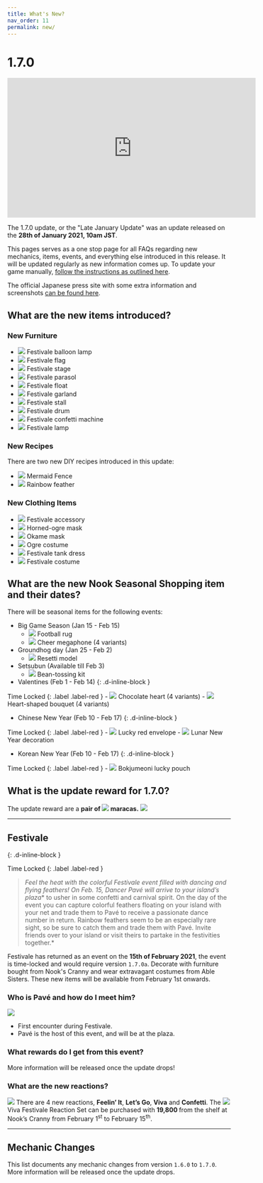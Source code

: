 ```yaml
---
title: What's New?
nav_order: 11
permalink: new/
---
```



# 1.7.0

<div class="videoWrapper">
    <iframe width="560" height="315" src="https://www.youtube.com/embed/Ck57sOYq7YI" frameborder="0" allow="accelerometer; autoplay; clipboard-write; encrypted-media; gyroscope; picture-in-picture" allowfullscreen></iframe>
</div>

The 1.7.0 update, or the "Late January Update" was an update released on the **28th of January 2021, 10am JST**.    

This pages serves as a one stop page for all FAQs regarding new mechanics, items, events, and everything else introduced in this release. It will be updated regularly as new information comes up. To update your game manually, [follow the instructions as outlined here](/acnhfaq/misc/#how-do-i-manually-update-my-acnh-game).


<!-- The official Nintendo English changelog can be found here. -->
The official Japanese press site with some extra information and screenshots [can be found here](https://topics.nintendo.co.jp/article/703cc041-e5ff-4399-b70b-33fe7e4f49d9).

## What are the new items introduced?
### New Furniture
- <span><img src="https://acnhapi.com/latest/FtrIcon/FtrCarnivalBalloon_Remake_0_0.png" id="inv-icon"></span> Festivale balloon lamp
- <span><img src="https://acnhapi.com/latest/FtrIcon/FtrCarnivalFlag_Remake_0_0.png" id="inv-icon"></span> Festivale flag
- <span><img src="https://acnhapi.com/latest/FtrIcon/FtrCarnivalStage_Remake_0_0.png" id="inv-icon"></span> Festivale stage
- <span><img src="https://acnhapi.com/latest/FtrIcon/FtrCarnivalParasol_Remake_0_0.png" id="inv-icon"></span> Festivale parasol
- <span><img src="https://acnhapi.com/latest/FtrIcon/FtrCarnivalFloat.png" id="inv-icon"></span> Festivale float
- <span><img src="https://acnhapi.com/latest/FtrIcon/FtrCarnivalDecoration_Remake_0_0.png" id="inv-icon"></span> Festivale garland
- <span><img src="https://acnhapi.com/latest/FtrIcon/FtrCarnivalStall_Remake_0_0.png" id="inv-icon"></span> Festivale stall
- <span><img src="https://acnhapi.com/latest/FtrIcon/FtrCarnivalSurdo_Remake_0_0.png" id="inv-icon"></span> Festivale drum
- <span><img src="https://acnhapi.com/latest/FtrIcon/FtrCarnivalConfetti_Remake_0_0.png" id="inv-icon"></span> Festivale confetti machine
- <span><img src="https://acnhapi.com/latest/FtrIcon/FtrCarnivalLantern_Remake_0_0.png" id="inv-icon"></span> Festivale lamp

### New Recipes
There are two new DIY recipes introduced in this update:
- <span><img src="https://acnhapi.com/latest/FtrIcon/ItemFenceMermaid.png" id="inv-icon"></span> Mermaid Fence
- <span><img src="https://acnhapi.com/latest/FtrIcon/FeatherRainbow.png" id="inv-icon"></span> Rainbow feather

### New Clothing Items
- <span><img src="https://acnhapi.com/latest/FtrIcon/CapOrnamentTSamba3.png" id="inv-icon"></span> Festivale accessory 
- <span><img src="https://acnhapi.com/latest/FtrIcon/CapMaskOgre1.png" id="inv-icon"></span> Horned-ogre mask
- <span><img src="https://acnhapi.com/latest/FtrIcon/CapMaskOkame0.png" id="inv-icon"></span> Okame mask
- <span><img src="https://acnhapi.com/latest/FtrIcon/TopsTexOnepieceOverallLOgre1.png" id="inv-icon"></span> Ogre costume
- <span><img src="https://acnhapi.com/latest/FtrIcon/TopsTexOnepieceBoxNSamba1.png" id="inv-icon"></span> Festivale tank dress
- <span><img src="https://acnhapi.com/latest/FtrIcon/TopsTexOnepieceSalopetteLCarnival3.png" id="inv-icon"></span> Festivale costume

## What are the new Nook Seasonal Shopping item and their dates?
There will be seasonal items for the following events:
- Big Game Season (Jan 15 - Feb 15)
    - <span><img src="https://acnhapi.com/latest/FtrIcon/RugOtherFootballM00.png" id="inv-icon"></span> Football rug
    - <span><img src="https://acnhapi.com/latest/FtrIcon/ToolMegaphone0.png" id="inv-icon"></span> Cheer megaphone (4 variants)
- Groundhog day (Jan 25 - Feb 2)
    - <span><img src="https://acnhapi.com/latest/FtrIcon/FtrConstructFigure.png" id="inv-icon"></span> Resetti model
- Setsubun (Available till Feb 3)
    - <span><img src="https://acnhapi.com/latest/FtrIcon/ToolSoy0.png" id="inv-icon"></span> Bean-tossing kit
- Valentines (Feb 1 - Feb 14)
{: .d-inline-block }

Time Locked
{: .label .label-red }
    - <span><img src="https://acnhapi.com/latest/FtrIcon/FtrChocolateHeart_Remake_0_0.png" id="inv-icon"></span> Chocolate heart (4 variants)
    - <span><img src="https://acnhapi.com/latest/FtrIcon/FtrRosebouquetHeart_Remake_0_0.png" id="inv-icon"></span> Heart-shaped bouquet (4 variants)
- Chinese New Year (Feb 10 - Feb 17)
{: .d-inline-block }

Time Locked
{: .label .label-red }
    - <span><img src="https://acnhapi.com/latest/FtrIcon/OtoshidamaCh.png" id="inv-icon"></span> Lucky red envelope
    - <span><img src="https://acnhapi.com/latest/FtrIcon/FtrDoorOrnamentShunsetsu.png" id="inv-icon"></span> Lunar New Year decoration
- Korean New Year (Feb 10 - Feb 17)
{: .d-inline-block }

Time Locked
{: .label .label-red }
    - <span><img src="https://acnhapi.com/latest/FtrIcon/OtoshidamaKr.png" id="inv-icon"></span> Bokjumeoni lucky pouch

## What is the update reward for 1.7.0?
The update reward are a **pair of <span><img src="https://acnhapi.com/latest/FtrIcon/ToolMaracasCarnival.png" id="inv-icon"></span> maracas.**
![](https://topics-cdn.nintendo.co.jp/image/2021/01/18053654163662/800/19409_20.jpg)



* * *

## Festivale
{: .d-inline-block }

Time Locked
{: .label .label-red }

> *Feel the heat with the colorful Festivale event filled with dancing and flying feathers! On Feb. 15, Dancer Pavé will arrive to your island’s plaza** to usher in some confetti and carnival spirit. On the day of the event you can capture colorful feathers floating on your island with your net and trade them to Pavé to receive a passionate dance number in return. Rainbow feathers seem to be an especially rare sight, so be sure to catch them and trade them with Pavé. Invite friends over to your island or visit theirs to partake in the festivities together.*

Festivale has returned as an event on the **15th of February 2021**, the event is time-locked and would require version `1.7.0a`. Decorate with furniture bought from Nook's Cranny and wear extravagant costumes from Able Sisters. These new items will be available from February 1st onwards.

### Who is Pavé and how do I meet him?
<div class="content">
    <img src="/acnhfaq/assets/NPCPortrait/pck.png">
    <div class="details">
    <ul>
        <li>First encounter during Festivale. </li>
        <li>Pavé is the host of this event, and will be at the plaza.</li>
    </ul>
    </div>
</div> 

### What rewards do I get from this event?
More information will be released once the update drops!

### What are the new reactions?
![](https://topics-cdn.nintendo.co.jp/image/2021/01/12103610731822/800/19409_09.jpg)
There are 4 new reactions, **Feelin’ It**, **Let’s Go**, **Viva** and **Confetti**. The <span><img src="https://acnhapi.com/latest/FtrIcon/HowtoBookReactionCarnival.png" id="inv-icon"></span> Viva Festivale Reaction Set can be purchased with **19,800 <span class="icon-Bells"></span>** from the shelf at Nook’s Cranny from February 1<sup>st</sup> to February 15<sup>th</sup>.

* * *

## Mechanic Changes
This list documents any mechanic changes from version `1.6.0` to `1.7.0`. More information will be released once the update drops.